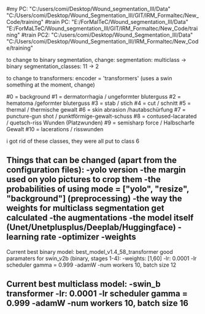 #my PC: "C:/users/comi/Desktop/Wound_segmentation_III/Data" "C:/Users/comi/Desktop/Wound_Segmentation_III/GIT/IRM_Formaltec/New_Code/training"
#train PC: "E:/ForMalTeC/Wound_segmentation_III/Data" "E:/ForMaLTeC/Wound_segmentation_III/GIT/IRM_Formaltec/New_Code/training"
#train PC2: "C:/users/comi/Desktop/Wound_Segmentation_III/Data" "C:/Users/comi/Desktop/Wound_Segmentation_III/IRM_Formaltec/New_Code/training"


to change to binary segmentation, change: 
segmentation: multiclass -> binary
segmentation_classes: 11 -> 2

to change to transformers:
encoder = 'transformers' (uses a swin something at the moment, change)


#0 = background
#1 = dermatorrhagia / ungeformter bluterguss
#2 = hematoma /geformter bluterguss
#3 = stab / stich
#4 = cut / schnitt
#5 = thermal / thermische gewalt
#6 = skin abrasion /hautabschürfung
#7 = puncture-gun shot / punktförmige-gewalt-schuss
#8 = contused-lacarated / quetsch-riss Wunden (Platzwunden)
#9 = semisharp force / Halbscharfe Gewalt
#10 = lacerations / risswunden


i got rid of these classes, they were all put to class 6
<!-- #11 = non-existent
#12 = ungeformter bluterguss + hautabschürfung
#13 = geformter bluterguss + hautabschürfung
#14 = thermische gewalt + hautabschürfung -->

Things that can be changed (apart from the configuration files):
-yolo version
-the margin used on yolo pictures to crop them
-the probabilities of using mode = ["yolo", "resize", "background"] (preprocessing)
-the way the weights for multiclass segmentation get calculated
-the augmentations
-the model itself (Unet/Unetplusplus/Deeplab/Huggingface)
-learning rate
-optimizer
-weights
-

Current best binary model: best_model_v1.4_58_transformer
good paramaters for swin_v2b (binary, stages 1-4):
-weights: [1,60]
-lr: 0.0001
-lr scheduler gamma = 0.999
-adamW
-num workers 10, batch size 12


Current best multiclass model: 
-swin_b transformer
-lr: 0.0001
-lr scheduler gamma = 0.999
-adamW
-num workers 10, batch size 16
-